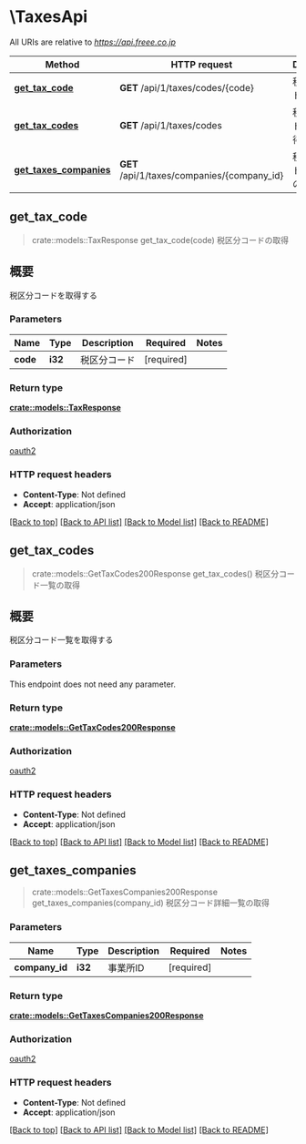 # \TaxesApi

All URIs are relative to *https://api.freee.co.jp*

Method | HTTP request | Description
------------- | ------------- | -------------
[**get_tax_code**](TaxesApi.md#get_tax_code) | **GET** /api/1/taxes/codes/{code} | 税区分コードの取得
[**get_tax_codes**](TaxesApi.md#get_tax_codes) | **GET** /api/1/taxes/codes | 税区分コード一覧の取得
[**get_taxes_companies**](TaxesApi.md#get_taxes_companies) | **GET** /api/1/taxes/companies/{company_id} | 税区分コード詳細一覧の取得



## get_tax_code

> crate::models::TaxResponse get_tax_code(code)
税区分コードの取得

 <h2 id=\"\">概要</h2>  <p>税区分コードを取得する</p>

### Parameters


Name | Type | Description  | Required | Notes
------------- | ------------- | ------------- | ------------- | -------------
**code** | **i32** | 税区分コード | [required] |

### Return type

[**crate::models::TaxResponse**](taxResponse.md)

### Authorization

[oauth2](../README.md#oauth2)

### HTTP request headers

- **Content-Type**: Not defined
- **Accept**: application/json

[[Back to top]](#) [[Back to API list]](../README.md#documentation-for-api-endpoints) [[Back to Model list]](../README.md#documentation-for-models) [[Back to README]](../README.md)


## get_tax_codes

> crate::models::GetTaxCodes200Response get_tax_codes()
税区分コード一覧の取得

 <h2 id=\"\">概要</h2>  <p>税区分コード一覧を取得する</p>

### Parameters

This endpoint does not need any parameter.

### Return type

[**crate::models::GetTaxCodes200Response**](get_tax_codes_200_response.md)

### Authorization

[oauth2](../README.md#oauth2)

### HTTP request headers

- **Content-Type**: Not defined
- **Accept**: application/json

[[Back to top]](#) [[Back to API list]](../README.md#documentation-for-api-endpoints) [[Back to Model list]](../README.md#documentation-for-models) [[Back to README]](../README.md)


## get_taxes_companies

> crate::models::GetTaxesCompanies200Response get_taxes_companies(company_id)
税区分コード詳細一覧の取得

### Parameters


Name | Type | Description  | Required | Notes
------------- | ------------- | ------------- | ------------- | -------------
**company_id** | **i32** | 事業所ID | [required] |

### Return type

[**crate::models::GetTaxesCompanies200Response**](get_taxes_companies_200_response.md)

### Authorization

[oauth2](../README.md#oauth2)

### HTTP request headers

- **Content-Type**: Not defined
- **Accept**: application/json

[[Back to top]](#) [[Back to API list]](../README.md#documentation-for-api-endpoints) [[Back to Model list]](../README.md#documentation-for-models) [[Back to README]](../README.md)

